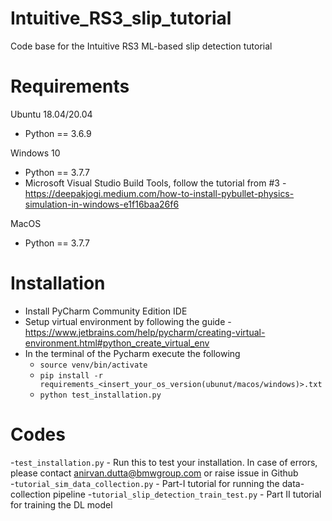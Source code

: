 # Intuitive_RS3_slip_tutorial
Code base for the Intuitive RS3 ML-based slip detection tutorial

# Requirements
Ubuntu 18.04/20.04
 - Python == 3.6.9 

Windows 10 
 - Python == 3.7.7
 - Microsoft Visual Studio Build Tools, follow the tutorial from #3 - https://deepakjogi.medium.com/how-to-install-pybullet-physics-simulation-in-windows-e1f16baa26f6
 
MacOS
- Python == 3.7.7

# Installation
- Install PyCharm Community Edition IDE
- Setup virtual environment by following the guide - https://www.jetbrains.com/help/pycharm/creating-virtual-environment.html#python_create_virtual_env
- In the terminal of the Pycharm execute the following
  - `source venv/bin/activate`
  - `pip install -r requirements_<insert_your_os_version(ubunut/macos/windows)>.txt`
  - `python test_installation.py`

# Codes
-`test_installation.py` - Run this to test your installation. In case of errors, please contact anirvan.dutta@bmwgroup.com or raise issue in Github \
-`tutorial_sim_data_collection.py` - Part-I tutorial for running the data-collection pipeline
-`tutorial_slip_detection_train_test.py` - Part II tutorial for training the DL model
